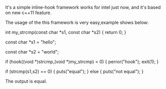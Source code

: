 It's a simple inline-hook framework works for intel just now, and it's based on new c++11 feature.

The usage of the this framework is very easy,example shows below:

int my_strcmp(const char *s1, const char *s2) 
{
	return 0;
}

const char *s1 = "hello";

const char *s2 = "world";

if (hook((void *)strcmp,(void *)my_strcmp) < 0) 
{
	perror("hook");
	exit(1);
}

if (strcmp(s1,s2) == 0) 
{
	puts("equal");
} 
else 
{
	puts("not equal");
}

The output is equal.

